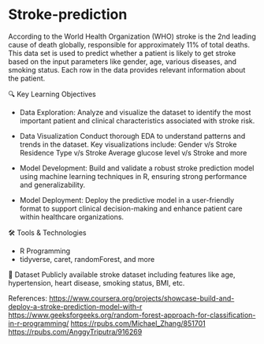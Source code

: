 # Stroke-prediction

According to the World Health Organization (WHO) stroke is the 2nd leading cause of death globally, responsible for approximately 11% of total deaths.
This data set is used to predict whether a patient is likely to get stroke based on the input parameters like gender, age, various diseases, and smoking status. Each row in the data provides relevant information about the patient.

🔍 Key Learning Objectives
- Data Exploration:
Analyze and visualize the dataset to identify the most important patient and clinical characteristics associated with stroke risk.

- Data Visualization
Conduct thorough EDA to understand patterns and trends in the dataset. Key visualizations include:
Gender v/s Stroke
Residence Type v/s Stroke
Average glucose level v/s Stroke and more

- Model Development:
Build and validate a robust stroke prediction model using machine learning techniques in R, ensuring strong performance and generalizability.

- Model Deployment:
Deploy the predictive model in a user-friendly format to support clinical decision-making and enhance patient care within healthcare organizations.

🛠️ Tools & Technologies
- R Programming
- tidyverse, caret, randomForest, and more 

📁 Dataset
Publicly available stroke dataset including features like age, hypertension, heart disease, smoking status, BMI, etc.

References:
https://www.coursera.org/projects/showcase-build-and-deploy-a-stroke-prediction-model-with-r
https://www.geeksforgeeks.org/random-forest-approach-for-classification-in-r-programming/
https://rpubs.com/Michael_Zhang/851701
https://rpubs.com/AnggyTriputra/916269
